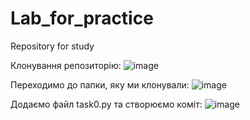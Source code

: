 # Lab_for_practice
Repository for study


Клонування репозиторію:
![image](https://user-images.githubusercontent.com/85624023/121804739-8540d280-cc50-11eb-9c52-0129b0ffe2a7.png)

Переходимо до папки, яку ми клонували:
![image](https://user-images.githubusercontent.com/85624023/121805809-76a8ea00-cc55-11eb-8644-c3fdaf76b966.png)

Додаємо файл task0.py та створюємо коміт:
![image](https://user-images.githubusercontent.com/85624023/121806936-9abafa00-cc5a-11eb-9cad-f50e39d37874.png)

